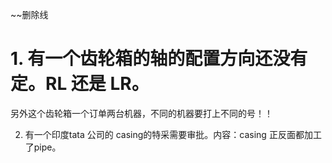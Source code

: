 ~~删除线

# 1. 有一个齿轮箱的轴的配置方向还没有定。RL 还是 LR。
另外这个齿轮箱一个订单两台机器，不同的机器要打上不同的号！！

2. 有一个印度tata 公司的 casing的特采需要审批。内容：casing 正反面都加工了pipe。


